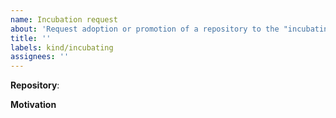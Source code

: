 ```yaml
---
name: Incubation request
about: 'Request adoption or promotion of a repository to the "incubating" status'
title: ''
labels: kind/incubating
assignees: ''
---
```


**Repository**: <!-- repository URL --> 

**Motivation**

<!--
Describe why the project should be incubated.
-->
